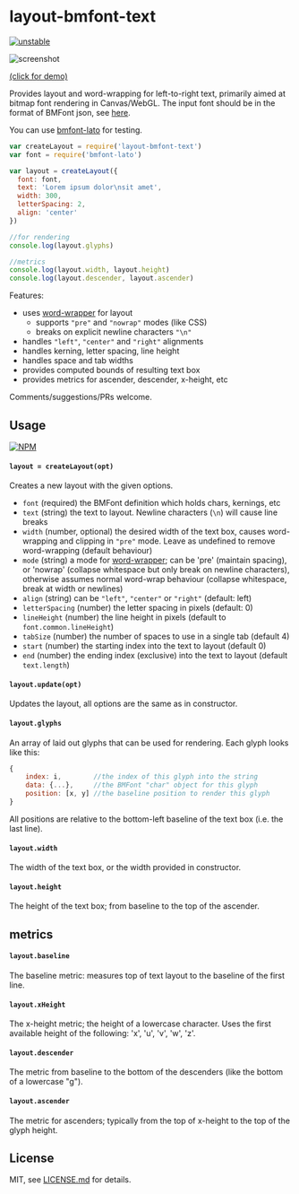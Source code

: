 # layout-bmfont-text

[![unstable](http://badges.github.io/stability-badges/dist/unstable.svg)](http://github.com/badges/stability-badges)

![screenshot](http://i.imgur.com/fDIH2z9.png)

[(click for demo)](mattdesl.github.io/layout-bmfont-text/demo)

Provides layout and word-wrapping for left-to-right text, primarily aimed at bitmap font rendering in Canvas/WebGL. The input font should be in the format of BMFont json, see [here](https://github.com/mattdesl/bmfont2json). 

You can use [bmfont-lato](https://www.npmjs.com/package/bmfont-lato) for testing.

```js
var createLayout = require('layout-bmfont-text')
var font = require('bmfont-lato')

var layout = createLayout({
  font: font,
  text: 'Lorem ipsum dolor\nsit amet',
  width: 300,
  letterSpacing: 2,
  align: 'center'
})

//for rendering
console.log(layout.glyphs)

//metrics
console.log(layout.width, layout.height)
console.log(layout.descender, layout.ascender)
```

Features:

- uses [word-wrapper](npmjs.com/package/word-wrapper) for layout
  - supports `"pre"` and `"nowrap"` modes (like CSS)
  - breaks on explicit newline characters `"\n"`
- handles `"left"`, `"center"` and `"right"` alignments
- handles kerning, letter spacing, line height
- handles space and tab widths
- provides computed bounds of resulting text box
- provides metrics for ascender, descender, x-height, etc

Comments/suggestions/PRs welcome.

## Usage

[![NPM](https://nodei.co/npm/layout-bmfont-text.png)](https://www.npmjs.com/package/layout-bmfont-text)

#### `layout = createLayout(opt)`

Creates a new layout with the given options.

- `font` (required) the BMFont definition which holds chars, kernings, etc
- `text` (string) the text to layout. Newline characters (`\n`) will cause line breaks
- `width` (number, optional) the desired width of the text box, causes word-wrapping and clipping in `"pre"` mode. Leave as undefined to remove word-wrapping (default behaviour)
- `mode` (string) a mode for [word-wrapper](https://www.npmjs.com/package/word-wrapper); can be 'pre' (maintain spacing), or 'nowrap' (collapse whitespace but only break on newline characters), otherwise assumes normal word-wrap behaviour (collapse whitespace, break at width or newlines)
- `align` (string) can be `"left"`, `"center"` or `"right"` (default: left)
- `letterSpacing` (number) the letter spacing in pixels (default: 0)
- `lineHeight` (number) the line height in pixels (default to `font.common.lineHeight`)
- `tabSize` (number) the number of spaces to use in a single tab (default 4)
- `start` (number) the starting index into the text to layout (default 0)
- `end` (number) the ending index (exclusive) into the text to layout (default `text.length`)

#### `layout.update(opt)`

Updates the layout, all options are the same as in constructor.

#### `layout.glyphs`

An array of laid out glyphs that can be used for rendering. Each glyph looks like this:

```js
{
    index: i,        //the index of this glyph into the string
    data: {...},     //the BMFont "char" object for this glyph
    position: [x, y] //the baseline position to render this glyph
}
```

All positions are relative to the bottom-left baseline of the text box (i.e. the last line). 

#### `layout.width`

The width of the text box, or the width provided in constructor. 

#### `layout.height`

The height of the text box; from baseline to the top of the ascender.

## metrics

#### `layout.baseline`

The baseline metric: measures top of text layout to the baseline of the first line.

#### `layout.xHeight`

The x-height metric; the height of a lowercase character. Uses the first available height of the following: 'x', 'u', 'v', 'w', 'z'. 

#### `layout.descender`

The metric from baseline to the bottom of the descenders (like the bottom of a lowercase "g").

#### `layout.ascender`

The metric for ascenders; typically from the top of x-height to the top of the glyph height.

## License

MIT, see [LICENSE.md](http://github.com/Jam3/layout-bmfont-text/blob/master/LICENSE.md) for details.
